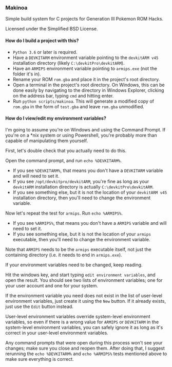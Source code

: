 ### Makinoa

Simple build system for C projects for Generation III Pokemon ROM Hacks.

Licensed under the Simplified BSD License.

#### How do I build a project with this?

* `Python 3.6` or later is required.
* Have a `DEVKITARM` environment variable pointing to the `devkitARM v45` installation directory (likely `C:\devkitPro\devkitARM`).
* Have an `ARMIPS` environment variable pointing to `armips.exe` (not the folder it's in).
* Rename your ROM `rom.gba` and place it in the project's root directory.
* Open a terminal in the project's root directory. On Windows, this can be done easily by navigating to the directory in Windows Explorer, clicking on the address bar, typing `cmd` and hitting enter.
* Run `python scripts/makinoa`. This will generate a modified copy of `rom.gba` in the form of `test.gba` and leave `rom.gba` unmodified.

#### How do I view/edit my environment variables?

I'm going to assume you're on Windows and using the Command Prompt. If you're on a *nix system or using Powershell, you're probably more than capable of manipulating them yourself.

First, let's double check that you actually need to do this.

Open the command prompt, and run `echo %DEVKITARM%`.

* If you see `%DEVKITARM%`, that means you don't have a `DEVKITARM` variable and will need to set it.
* If you see `/opt/devkitpro/devkitARM`, you're fine as long as your `devkitARM` installation directory is actually `C:\devkitPro\devkitARM`.
* If you see something else, but it is not the location of your `devkitARM v45` installation directory, then you'll need to change the environment variable.

Now let's repeat the test for `armips`. Run `echo %ARMIPS%`.

* If you see `%ARMIPS%`, that means you don't have a `ARMIPS` variable and will need to set it.
* If you see something else, but it is not the location of your `armips` executable, then you'll need to change the environment variable.

Note that `ARMIPS` needs to be the `armips` executable itself, not just the containing directory (i.e. it needs to end in `armips.exe`).

If your environment variables need to be changed, keep reading.

Hit the windows key, and start typing `edit environment variables`, and open the result. You should see two lists of environment variables; one for your user account and one for 
your system.

If the environment variable you need does not exist in the list of user-level environment variables, just create it using the `New` button. If it already exists, just use the `Edit` button instead.

User-level environment variables override system-level environment variables, so even if there is a wrong value for `ARMIPS` or `DEVKITARM` in the system-level environment variables, you can safely ignore it as long as it's correct in your user-level environment variables.

Any command prompts that were open during this process won't see your changes; make sure you close and reopen them. After doing that, I suggest rerunning the `echo %DEVKITARM%` and `echo %ARMIPS%` tests mentioned above to make sure everything is correct.